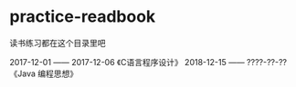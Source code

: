 # practice-readbook
读书练习都在这个目录里吧

2017-12-01 —— 2017-12-06 《C语言程序设计》
2018-12-15 —— ????-??-?? 《Java 编程思想》